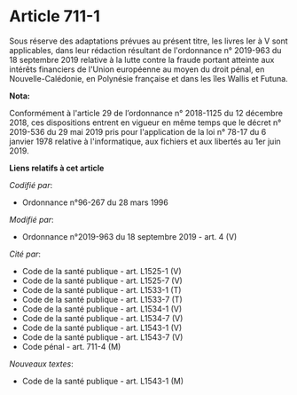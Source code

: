 # Article 711-1

Sous réserve des adaptations prévues au présent titre, les livres Ier à V sont applicables, dans leur rédaction résultant de
l'ordonnance n° 2019-963 du 18 septembre 2019 relative à la lutte contre la fraude portant atteinte aux intérêts financiers
de l'Union européenne au moyen du droit pénal, en Nouvelle-Calédonie, en Polynésie française et dans les îles Wallis et
Futuna.

**Nota:**

Conformément à l'article 29 de l’ordonnance n° 2018-1125 du 12 décembre 2018, ces dispositions entrent en vigueur en même
temps que le décret n° 2019-536 du 29 mai 2019 pris pour l'application de la loi n° 78-17 du 6 janvier 1978 relative à
l'informatique, aux fichiers et aux libertés au 1er juin 2019.

**Liens relatifs à cet article**

_Codifié par_:

  - Ordonnance n°96-267 du 28 mars 1996

_Modifié par_:

  - Ordonnance n°2019-963 du 18 septembre 2019 - art. 4 (V)

_Cité par_:

  - Code de la santé publique - art. L1525-1 (V)
  - Code de la santé publique - art. L1525-7 (V)
  - Code de la santé publique - art. L1533-1 (T)
  - Code de la santé publique - art. L1533-7 (T)
  - Code de la santé publique - art. L1534-1 (V)
  - Code de la santé publique - art. L1534-7 (V)
  - Code de la santé publique - art. L1543-1 (V)
  - Code de la santé publique - art. L1543-7 (V)
  - Code pénal - art. 711-4 (M)

_Nouveaux textes_:

  - Code de la santé publique - art. L1543-1 (M)
